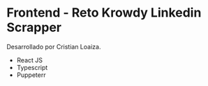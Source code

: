 # Frontend - Reto Krowdy Linkedin Scrapper

Desarrollado por Cristian Loaiza.

- React JS
- Typescript
- Puppeterr
